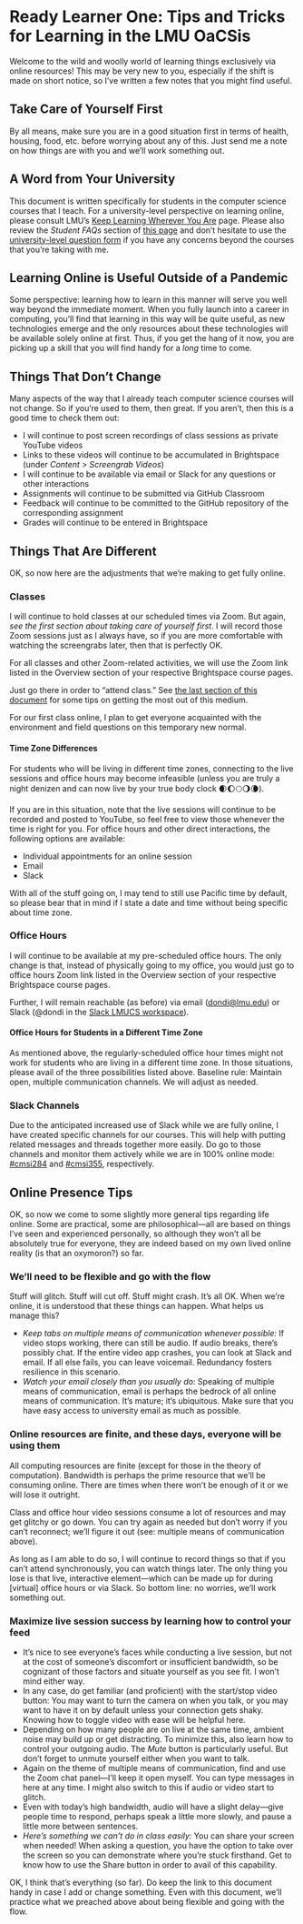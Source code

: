 # Ready Learner One: Tips and Tricks for Learning in the LMU OaCSis
Welcome to the wild and woolly world of learning things exclusively via online resources! This may be very new to you, especially if the shift is made on short notice, so I’ve written a few notes that you might find useful.

## Take Care of Yourself First
By all means, make sure you are in a good situation first in terms of health, housing, food, etc. before worrying about any of this. Just send me a note on how things are with you and we’ll work something out.

## A Word from Your University
This document is written specifically for students in the computer science courses that I teach. For a university-level perspective on learning online, please consult LMU’s [Keep Learning Wherever You Are](https://its.lmu.edu/whatwedo/computingsoftware/keeplearning/) page. Please also review the _Student FAQs_ section of [this page](https://www.lmu.edu/coronavirus/) and don’t hesitate to use the [university-level question form](https://www.lmu.edu/coronavirus/questions/) if you have any concerns beyond the courses that you’re taking with me.

## Learning Online is Useful Outside of a Pandemic
Some perspective: learning how to learn in this manner will serve you well way beyond the immediate moment. When you fully launch into a career in computing, you’ll find that learning in this way will be quite useful, as new technologies emerge and the only resources about these technologies will be available solely online at first. Thus, if you get the hang of it now, you are picking up a skill that you will find handy for a _long_ time to come.

## Things That Don’t Change
Many aspects of the way that I already teach computer science courses will not change. So if you’re used to them, then great. If you aren’t, then this is a good time to check them out:
* I will continue to post screen recordings of class sessions as private YouTube videos
* Links to these videos will continue to be accumulated in Brightspace (under _Content > Screengrab Videos_)
* I will continue to be available via email or Slack for any questions or other interactions
* Assignments will continue to be submitted via GitHub Classroom
* Feedback will continue to be committed to the GitHub repository of the corresponding assignment
* Grades will continue to be entered in Brightspace

## Things That Are Different
OK, so now here are the adjustments that we’re making to get fully online.

### Classes
I will continue to hold classes at our scheduled times via Zoom. But again, _see the first section about taking care of yourself first_. I will record those Zoom sessions just as I always have, so if you are more comfortable with watching the screengrabs later, then that is perfectly OK.

For all classes and other Zoom-related activities, we will use the Zoom link listed in the Overview section of your respective Brightspace course pages.

Just go there in order to “attend class.” See [the last section of this document](#maximize-live-session-success-by-learning-how-to-control-your-feed) for some tips on getting the most out of this medium.

For our first class online, I plan to get everyone acquainted with the environment and field questions on this temporary new normal.

#### Time Zone Differences
For students who will be living in different time zones, connecting to the live sessions and office hours may become infeasible (unless you are truly a night denizen and can now live by your true body clock 🌒🌔🌕🌖🌘).

If you are in this situation, note that the live sessions will continue to be recorded and posted to YouTube, so feel free to view those whenever the time is right for you. For office hours and other direct interactions, the following options are available:

* Individual appointments for an online session
* Email
* Slack

With all of the stuff going on, I may tend to still use Pacific time by default, so please bear that in mind if I state a date and time without being specific about time zone.

### Office Hours
I will continue to be available at my pre-scheduled office hours. The only change is that, instead of physically going to my office, you would just go to office hours Zoom link listed in the Overview section of your respective Brightspace course pages.

Further, I will remain reachable (as before) via email (dondi@lmu.edu) or Slack (@dondi in the [Slack LMUCS workspace](https://lmucs.slack.com)).

#### Office Hours for Students in a Different Time Zone
As mentioned above, the regularly-scheduled office hour times might not work for students who are living in a different time zone. In those situations, please avail of the three possibilities listed above. Baseline rule: Maintain open, multiple communication channels. We will adjust as needed.

### Slack Channels
Due to the anticipated increased use of Slack while we are fully online, I have created specific channels for our courses. This will help with putting related messages and threads together more easily. Do go to those channels and monitor them actively while we are in 100% online mode: [#cmsi284](https://lmucs.slack.com/archives/CV6PX0RBP) and [#cmsi355](https://lmucs.slack.com/archives/CV8KCB2HM), respectively.

## Online Presence Tips
OK, so now we come to some slightly more general tips regarding life online. Some are practical, some are philosophical—all are based on things I’ve seen and experienced personally, so although they won’t all be absolutely true for everyone, they are indeed based on my own lived online reality (is that an oxymoron?) so far.

### We’ll need to be flexible and go with the flow
Stuff will glitch. Stuff will cut off. Stuff might crash. It’s all OK. When we’re online, it is understood that these things can happen. What helps us manage this?
* _Keep tabs on multiple means of communication whenever possible:_ If video stops working, there can still be audio. If audio breaks, there’s possibly chat. If the entire video app crashes, you can look at Slack and email. If all else fails, you can leave voicemail. Redundancy fosters resilience in this scenario.
* _Watch your email closely than you usually do:_ Speaking of multiple means of communication, email is perhaps the bedrock of all online means of communication. It’s mature; it’s ubiquitous. Make sure that you have easy access to university email as much as possible.

### Online resources are finite, and these days, everyone will be using them
All computing resources are finite (except for those in the theory of computation). Bandwidth is perhaps the prime resource that we’ll be consuming online. There are times when there won’t be enough of it or we will lose it outright.

Class and office hour video sessions consume a lot of resources and may get glitchy or go down. You can try again as needed but don’t worry if you can’t reconnect; we’ll figure it out (see: multiple means of communication above).

As long as I am able to do so, I will continue to record things so that if you can’t attend synchronously, you can watch things later. The only thing you lose is that live, interactive element—which can be made up for during \[virtual\] office hours or via Slack. So bottom line: no worries, we’ll work something out.

### Maximize live session success by learning how to control your feed
* It’s nice to see everyone’s faces while conducting a live session, but not at the cost of someone’s discomfort or insufficient bandwidth, so be cognizant of those factors and situate yourself as you see fit. I won’t mind either way.
* In any case, do get familiar (and proficient) with the start/stop video button: You may want to turn the camera on when you talk, or you may want to have it on by default unless your connection gets shaky. Knowing how to toggle video with ease will be helpful here.
* Depending on how many people are on live at the same time, ambient noise may build up or get distracting. To minimize this, also learn how to control your outgoing audio. The _Mute_ button is particularly useful. But don’t forget to unmute yourself either when you want to talk.
* Again on the theme of multiple means of communication, find and use the Zoom chat panel—I’ll keep it open myself. You can type messages in here at any time. I might also switch to this if audio or video start to glitch.
* Even with today’s high bandwidth, audio will have a slight delay—give people time to respond, perhaps speak a little more slowly, and pause a little more between sentences.
* _Here’s something we can’t do in class easily:_ You can share your screen when needed! When asking a question, you have the option to take over the screen so you can demonstrate where you’re stuck firsthand. Get to know how to use the Share button in order to avail of this capability.

OK, I think that’s everything (so far). Do keep the link to this document handy in case I add or change something. Even with this document, we’ll practice what we preached above about being flexible and going with the flow.
